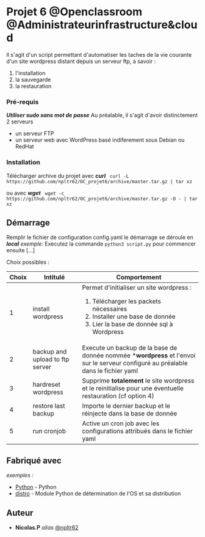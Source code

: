 # Projet 6 @Openclassroom @Administrateurinfrastructure&cloud

Il s'agit d'un script permettant d'automatiser les taches de la vie courante d'un site wordpress distant depuis un serveur ftp, à savoir :

1. l'installation
2. la sauvegarde
3. la restauration

### Pré-requis
***Utiliser sudo sans mot de passe***
Au préalable, il s'agit d'avoir distinctement 2 serveurs
- un serveur FTP
- un serveur web avec WordPress basé indiferement sous Debian ou RedHat 

### Installation
Télécharger archive du projet avec ***curl***
`` curl -L https://github.com/npltr62/OC_projet6/archive/master.tar.gz | tar xz``

ou avec ***wget***
`` wget -c https://github.com/npltr62/OC_projet6/archive/master.tar.gz -O - | tar xz``

## Démarrage
Remplir le fichier de configuration config.yaml
le démarrage se déroule en ***local***
_exemple_: Executez la commande ``python3 script.py`` pour commencer ensuite [...]

Choix possibles :

|   Choix   |  Intitulé    |  Comportement    |
|-----------|--------------|------------------|
|   1   |  install wordpress    |    Permet d'initialiser un site wordpress :   <ol><li>Télécharger les packets nécessaires</li><li>Installer une base de donnée</li><li>Lier la base de donnée sql à Wordpress</li></ol>    |
|   2   |  backup and upload to ftp server    |    Execute un backup de la base de donnée nommée ***wordpress** et l'envoi sur le serveur configuré au préalable dans le fichier yaml   |
|   3   |  hardreset wordpress    |    Supprime **totalement** le site wordpress et le reinitialise pour une éventuelle restauration (cf option 4)    |
|   4   | restore last backup    |    Importe le dernier backup et le réinjecte dans la base de donnée     |
|   5   |  run cronjob    |    Active un cron job avec les configurations attribués dans le fichier yaml   |



## Fabriqué avec

_exemples :_
* [Python](https://www.python.org/) - Python
* [distro](https://github.com/python-distro/distro) - Module Python de détermination de l'OS et sa distribution

## Auteur
* **Nicolas.P** _alias_ [@npltr62](https://github.com/npltr62)

